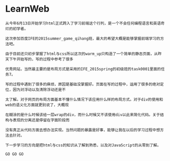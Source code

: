 # LearnWeb
    从今年6月13日开始学习html正式跨入了学习前端这个行列，是一个不会任何编程语言和英语奇烂的初学者。
    
    这次参加百度IFE的2015summer_game_qihang班，最大的希望大概是能够掌握前端学习的方法吧。
    
    由于目前还只初步掌握了html与css所以这次的warm_up只构造了一个简单的静态页面，从昨天下午开始写的，写的过程中参考了很多
    
    优秀网站，当然最主要的是布局方式是采用的IFE_2015spring的初级班的task0001里面的任务7。
    
    写的过程中遇到了很多的麻烦，原因是基础没掌握好。页面在写的过程中，运用了很多的绝对定位，因为对浮动以及清除浮动还是不
    
    太了解。对于网页的布局方面基本不懂什么情况下该应用什么样的布局方式。对于div的使用和web的语义化方面就更别说了，大概现
    
    在糊涂的是什么时候该给一层wrap的div，而什么时候又不该使用div以此来简化代码。关于结构与表现的分离还是停留在字面阶段而
    
    没有真正从代码方面去想办法实现。当然问题的暴露是好事，能够让我在以后的学习过程中想方法去针对。
    
    下一步学习的方向是把html与css的知识从了解到熟悉，以及对JavaScript的从零到了解。
    
    GO GO GO
